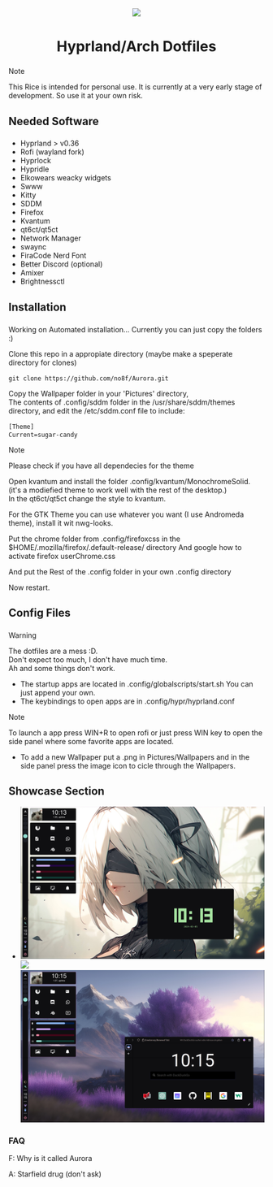 <div align="center">
  <img height="150" src="https://www.marthastewart.com/thmb/ts80O6Fy1XyD66-QKjM9AweAh4o=/1500x0/filters:no_upscale():max_bytes(150000):strip_icc()/perfect-white-rice-7-ef73aef3b89c42008d409441071502fb.jpg"  />
</div>

###

<div align="center">
</div>

###

<h1 align="center">Hyprland/Arch Dotfiles</h1>

###

>[!Note]
>This Rice is intended for personal use. It is currently at a very early stage of development. So use it at your own risk.

###

<h2 align="left">Needed Software</h2>

###

- Hyprland  > v0.36
- Rofi (wayland fork)
- Hyprlock
- Hypridle
- Elkowears weacky widgets
- Swww
- Kitty
- SDDM
- Firefox
- Kvantum
- qt6ct/qt5ct
- Network Manager
- swaync
- FiraCode Nerd Font
- Better Discord (optional)
- Amixer
- Brightnessctl

###


###

<h2 align="left">Installation</h2>

###

Working on Automated installation... Currently you can just copy the folders :)

Clone this repo in a appropiate directory (maybe make a speperate directory for clones)
```
git clone https://github.com/no8f/Aurora.git
```

Copy the Wallpaper folder in your 'Pictures' directory,<br> The contents of .config/sddm folder 
in the /usr/share/sddm/themes directory, and edit the /etc/sddm.conf file to include: <br>

```
[Theme]
Current=sugar-candy
```

>[!Note]
>Please check if you have all dependecies for the theme

Open kvantum and install the folder .config/kvantum/MonochromeSolid. (it's a modiefied theme to work well with the rest of the desktop.)<br>
In the qt6ct/qt5ct change the style to kvantum.

For the GTK Theme you can use whatever you want (I use Andromeda theme), install it wit nwg-looks.

<p>Put the chrome folder from .config/firefoxcss in the $HOME/.mozilla/firefox/<some-mane>.default-release/ directory And google how to activate firefox userChrome.css</p>
<p>And put the Rest of the .config folder in your own .config directory<br></p>
Now restart.

###

<h2 align="left">Config Files</h2>

###
>[!Warning]
>The dotfiles are a mess :D.<br>Don't expect too much, I don't have much time.<br>Ah and some things don't work.

- The startup apps are located in .config/globalscripts/start.sh You can just append your own.
- The keybindings to open apps are in .config/hypr/hyprland.conf
>[!Note]
>To launch a app press WIN+R to open rofi or just press WIN key to open the side panel where some favorite apps are located.
- To add a new Wallpaper put a .png in Pictures/Wallpapers and in the side panel press the image icon to cicle through the Wallpapers.  


## Showcase Section
-
	![](.config/assets/1.png)
     	![](.config/assets/2.png)
    	![](.config/assets/3.png)

###

<h3>FAQ</h3>

<p>F: Why is it called Aurora</p>
<p>A: Starfield drug (don't ask)</p>
